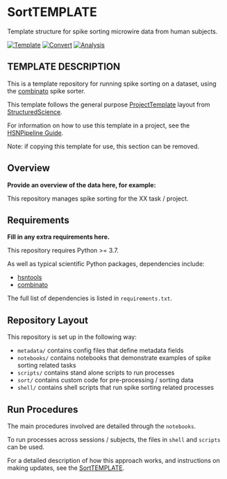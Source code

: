# SortTEMPLATE

Template structure for spike sorting microwire data from human subjects.

[![Template](https://img.shields.io/badge/template-HSNPipeline/SortTEMPLATE-yellow.svg)](https://github.com/HSNPipeline/SortTEMPLATE)
[![Convert](https://img.shields.io/badge/data-ConvertTEMPLATE-lightgrey)](https://github.com/HSNPipeline/ConvertTEMPLATE)
[![Analysis](https://img.shields.io/badge/analysis-AnalyzeTEMPLATE-lightgrey)](https://github.com/HSNPipeline/AnalyzeTEMPLATE)

## TEMPLATE DESCRIPTION

This is a template repository for running spike sorting on a dataset, using the
[combinato](https://github.com/jniediek/combinato) spike sorter.

This template follows the general purpose
[ProjectTemplate](https://github.com/structuredscience/ProjectTemplate)
layout from
[StructuredScience](https://github.com/structuredscience/).

For information on how to use this template in a project, see the
[HSNPipeline Guide](https://github.com/HSNPipeline/Overview/blob/main/Guide.md).

Note: if copying this template for use, this section can be removed.

## Overview

**Provide an overview of the data here, for example:**

This repository manages spike sorting for the XX task / project.

## Requirements

**Fill in any extra requirements here.**

This repository requires Python >= 3.7.

As well as typical scientific Python packages, dependencies include:

- [hsntools](https://github.com/HSNPipeline/hsntools)
- [combinato](https://github.com/jniediek/combinato)

The full list of dependencies is listed in `requirements.txt`.

## Repository Layout

This repository is set up in the following way:

- `metadata/` contains config files that define metadata fields
- `notebooks/` contains notebooks that demonstrate examples of spike sorting related tasks
- `scripts/` contains stand alone scripts to run processes
- `sort/` contains custom code for pre-processing / sorting data
- `shell/` contains shell scripts that run spike sorting related processes

## Run Procedures

The main procedures involved are detailed through the `notebooks`.

To run processes across sessions / subjects, the files in `shell` and `scripts` can be used.

For a detailed description of how this approach works, and instructions on making
updates, see the [SortTEMPLATE](https://github.com/HSNPipeline/SortTEMPLATE).

